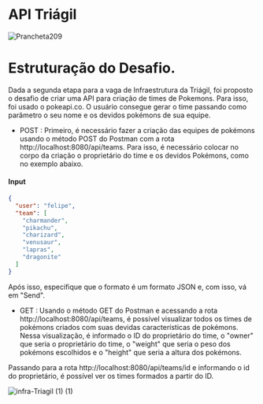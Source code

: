 # API Triágil

![Prancheta209](https://github.com/Felipepz/API-Triagil/assets/88398389/fc5728a6-ee74-4561-a806-1b654a2fcd93)

# Estruturação do Desafio.

Dada a segunda etapa para a vaga de Infraestrutura da Triágil, foi proposto o desafio de criar uma API para criação de times de Pokemons. Para isso, foi usado o pokeapi.co. O usuário consegue gerar o time passando como parâmetro o seu nome e os devidos pokémons de sua equipe. 
- POST : 
Primeiro, é necessário fazer a criação das equipes de pokémons usando o método POST do Postman com a rota http://localhost:8080/api/teams. 
Para isso, é necessário colocar no corpo da criação o proprietário do time e os devidos Pokémons, como no exemplo abaixo.

#### Input
```json
{
  "user": "felipe",
  "team": [
    "charmander",
    "pikachu",
    "charizard",
    "venusaur",
    "lapras",
    "dragonite"
  ]
}
```

Após isso, especifique que o formato é um formato JSON e, com isso, vá em "Send".

- GET :
Usando o método GET do Postman e acessando a rota http://localhost:8080/api/teams, é possível visualizar todos os times de pokémons criados com suas devidas características de pokémons. Nessa visualização, é informado o ID do proprietário do time, o "owner" que seria o proprietário do time, o "weight" que seria o peso dos pokémons escolhidos e o "height" que seria a altura dos pokémons.

Passando para a rota http://localhost:8080/api/teams/id e informando o id do proprietário, é possível ver os times formados a partir do ID.


![infra-Triagil (1) (1)](https://github.com/Felipepz/API-Triagil/assets/88398389/9fe7be67-b405-432e-b614-735afdb41618)
